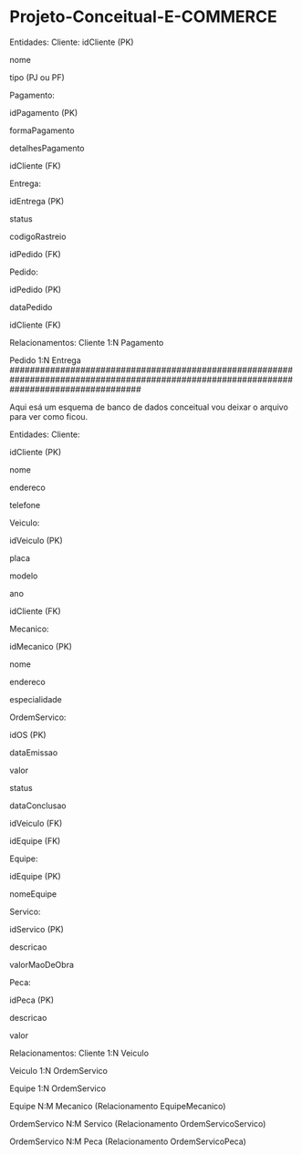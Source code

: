 # Projeto-Conceitual-E-COMMERCE

Entidades:
Cliente:
idCliente (PK)

nome

tipo (PJ ou PF)

Pagamento:

idPagamento (PK)

formaPagamento

detalhesPagamento

idCliente (FK)

Entrega:

idEntrega (PK)

status

codigoRastreio

idPedido (FK)

Pedido:

idPedido (PK)

dataPedido

idCliente (FK)

Relacionamentos:
Cliente 1:N Pagamento

Pedido 1:N Entrega
##########################################################################################################################################


Aqui esá um esquema de banco de dados conceitual vou deixar o arquivo para ver como ficou. 

Entidades:
Cliente:

idCliente (PK)

nome

endereco

telefone

Veiculo:

idVeiculo (PK)

placa

modelo

ano

idCliente (FK)

Mecanico:

idMecanico (PK)

nome

endereco

especialidade

OrdemServico:

idOS (PK)

dataEmissao

valor

status

dataConclusao

idVeiculo (FK)

idEquipe (FK)

Equipe:

idEquipe (PK)

nomeEquipe

Servico:

idServico (PK)

descricao

valorMaoDeObra

Peca:

idPeca (PK)

descricao

valor

Relacionamentos:
Cliente 1:N Veiculo

Veiculo 1:N OrdemServico

Equipe 1:N OrdemServico

Equipe N:M Mecanico (Relacionamento EquipeMecanico)

OrdemServico N:M Servico (Relacionamento OrdemServicoServico)

OrdemServico N:M Peca (Relacionamento OrdemServicoPeca)
